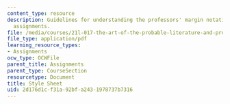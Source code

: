 ```yaml
---
content_type: resource
description: Guidelines for understanding the professors' margin notations on written
  assignments.
file: /media/courses/21l-017-the-art-of-the-probable-literature-and-probability-spring-2008/2d176d1cf31a92bfa2431978737b7316_kibel_stylesheet.pdf
file_type: application/pdf
learning_resource_types:
- Assignments
ocw_type: OCWFile
parent_title: Assignments
parent_type: CourseSection
resourcetype: Document
title: Style Sheet
uid: 2d176d1c-f31a-92bf-a243-1978737b7316
---
```

